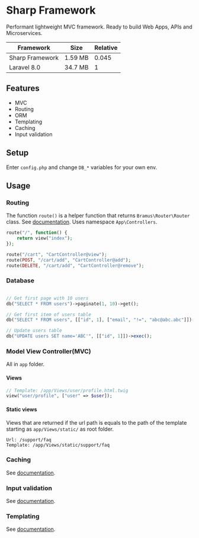 # Sharp Framework

Performant lightweight MVC framework. Ready to build Web Apps, APIs and Microservices.

| Framework | Size | Relative |
| --------------- | --------------- | --------------- |
| Sharp Framework | 1.59 MB | 0.045 |
| Laravel 8.0 | 34.7 MB | 1 |


## Features

- MVC
- Routing
- ORM
- Templating
- Caching
- Input validation

## Setup

Enter ```config.php``` and change ```DB_*``` variables for your own env.

## Usage

### Routing
The function ```route()``` is a helper function that returns ```Bramus\Router\Router``` class. See [documentation](https://github.com/bramus/router). Uses namespace ```App\Controllers```.

```php
route("/", function() {
    return view("index");
});

route("/cart", "CartController@view");
route(POST, "/cart/add", "CartController@add");
route(DELETE, "/cart/add", "CartController@remove");
```

### Database

```php

// Get first page with 10 users
db("SELECT * FROM users")->paginate(1, 10)->get();

// Get first item of users table
db("SELECT * FROM users", [["id", 1], ["email", "!=", "abc@abc.abc"]])->first();

// Update users table
db("UPDATE users SET name='ABC'", [["id", 1]])->exec();
```

### Model View Controller(MVC)
All in ```app``` folder.

#### Views
```php
// Template: /app/Views/user/profile.html.twig
view("user/profile", ["user" => $user]);
```

#### Static views
Views that are returned if the url path is equals to the path of the template starting as ```app/Views/static/``` as root folder.
```
Url: /support/faq
Template: /app/Views/static/support/faq
```

### Caching
See [documentation](https://symfony.com/doc/current/components/cache.html#cache-component-psr6-caching).

### Input validation
See [documentation](https://github.com/Wixel/GUMP).

### Templating
See [documentation](https://twig.symfony.com/doc/3.x/).
